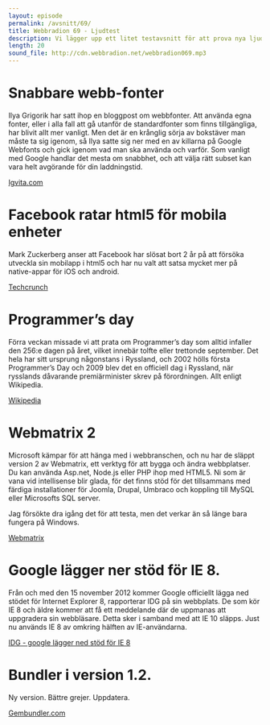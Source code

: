 ```yaml
---
layout: episode
permalink: /avsnitt/69/
title: Webbradion 69 - Ljudtest
description: Vi lägger upp ett litet testavsnitt för att prova nya ljudutrustningen här på kontoret. Det bästa sättet att göra det är väl att köra igenom ett gäng med nyheter?
length: 20
sound_file: http://cdn.webbradion.net/webbradion069.mp3
---
```


# Snabbare webb-fonter

Ilya Grigorik har satt ihop en bloggpost om webbfonter. Att använda egna fonter, eller i alla fall att gå utanför de standardfonter som finns tillgängliga, har blivit allt mer vanligt. Men det är en krånglig sörja av bokstäver man måste ta sig igenom, så Ilya satte sig ner med en av killarna på Google Webfonts och gick igenom vad man ska använda och varför. Som vanligt med Google handlar det mesta om snabbhet, och att välja rätt subset kan vara helt avgörande för din laddningstid.

[Igvita.com](http://www.igvita.com/2012/09/12/web-fonts-performance-making-pretty-fast/)

# Facebook ratar html5 för mobila enheter

Mark Zuckerberg anser att Facebook har slösat bort 2 år på att försöka utveckla sin mobilapp i html5 och har nu valt att satsa mycket mer på native-appar för iOS och android. 

[Techcrunch](http://techcrunch.com/2012/09/11/mark-zuckerberg-our-biggest-mistake-with-mobile-was-betting-too-much-on-html5/)


# Programmer’s day

Förra veckan missade vi att prata om Programmer’s day som alltid infaller den 256:e dagen på året, vilket innebär tolfte eller trettonde september. Det hela har sitt ursprung någonstans i Ryssland, och 2002 hölls första Programmer’s Day och 2009 blev det en officiell dag i Ryssland, när rysslands dåvarande premiärminister skrev på förordningen. Allt enligt Wikipedia.

[Wikipedia](https://en.wikipedia.org/wiki/Programmers'_Day)

# Webmatrix 2

Microsoft kämpar för att hänga med i webbranschen, och nu har de släppt version 2 av Webmatrix, ett verktyg för att bygga och ändra webbplatser. Du kan använda Asp.net, Node.js eller PHP ihop med HTML5. Ni som är vana vid intellisense blir glada, för det finns stöd för det tillsammans med färdiga installationer för Joomla, Drupal, Umbraco och koppling till MySQL eller Microsofts SQL server. 

Jag försökte dra igång det för att testa, men det verkar än så länge bara fungera på Windows.

[Webmatrix](http://www.microsoft.com/web/webmatrix/)

# Google lägger ner stöd för IE 8.

Från och med den 15 november 2012 kommer Google officiellt  lägga ned stödet för Internet Explorer 8, rapporterar IDG på sin webbplats. De som kör IE 8 och äldre kommer att få ett meddelande där de uppmanas att uppgradera sin webbläsare. Detta sker i samband med att IE 10 släpps. Just nu används IE 8 av omkring hälften av IE-användarna. 

[IDG - google lägger ned stöd för IE 8](http://www.idg.se/2.1085/1.466124/google-lagger-ned-stod-for-ie8)


# Bundler i version 1.2. 
Ny version. Bättre grejer. Uppdatera. 

[Gembundler.com](http://gembundler.com/v1.2/whats_new.html)



